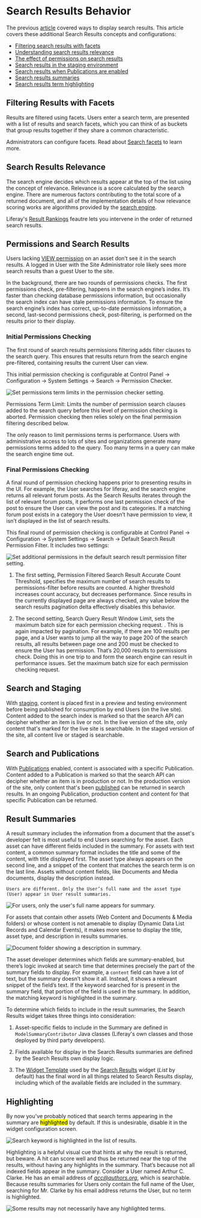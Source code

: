 # Search Results Behavior

The previous [article](./configuring-the-search-results-widget.md) covered ways to display search results. This article covers these additional Search Results concepts and configurations:

* [Filtering search results with facets](#filtering-results-with-facets)
* [Understanding search results relevance](#search-results-relevance)
* [The effect of permissions on search results](#permissions-and-search-results)
* [Search results in the staging environment](#search-and-staging)
* [Search results when Publications are enabled](#search-and-publications)
* [Search results summaries](#result-summaries)
* [Search results term highlighting](#highlighting)


## Filtering Results with Facets

Results are filtered using facets. Users enter a search term, are presented with a list of results and search facets, which you can think of as buckets that group results together if they share a common characteristic.

Administrators can configure facets. Read about [Search facets](../search-facets/facets.md) to learn more.

## Search Results Relevance

The search engine decides which results appear at the top of the list using the concept of relevance. Relevance is a score calculated by the search engine. There are numerous factors contributing to the total score of a returned document, and all of the implementation details of how relevance scoring works are algorithms provided by the [search engine](https://www.elastic.co/guide/en/elasticsearch/reference/current/relevance-intro.html#relevance-intro).

Liferay's [Result Rankings](../../search-administration-and-tuning/result-rankings.md) feautre lets you intervene in the order of returned search results. 

## Permissions and Search Results

Users lacking [VIEW permission](../../../users-and-permissions/roles-and-permissions/understanding-roles-and-permissions.md) on an asset don’t see it in the search results. A logged in User with the Site Administrator role likely sees more search results than a guest User to the site.

In the background, there are two rounds of permissions checks. The first permissions check, pre-filtering, happens in the search engine’s index. It’s faster than checking database permissions information, but occasionally the search index can have stale permissions information. To ensure the search engine’s index has correct, up-to-date permissions information, a second, last-second permissions check, post-filtering, is performed on the results prior to their display.

### Initial Permissions Checking

The first round of search results permissions filtering adds filter clauses to the search query. This ensures that results return from the search engine pre-filtered, containing results the current User can view.

This initial permission checking is configurable at Control Panel &rarr; Configuration &rarr; System Settings &rarr; Search &rarr; Permission Checker. 

![Set permissions term limits in the permission checker setting.](./search-results-behavior/images/01.png)

Permissions Term Limit: Limits the number of permission search clauses added to the search query before this level of permission checking is aborted. Permission checking then relies solely on the final permission filtering described below.

The only reason to limit permissions terms is performance. Users with administrative access to lots of sites and organizations generate many permissions terms added to the query. Too many terms in a query can make the search engine time out.

### Final Permissions Checking

A final round of permission checking happens prior to presenting results in the UI. For example, the User searches for liferay, and the search engine returns all relevant forum posts. As the Search Results iterates through the list of relevant forum posts, it performs one last permission check of the post to ensure the User can view the post and its categories. If a matching forum post exists in a category the User doesn’t have permission to view, it isn’t displayed in the list of search results.

This final round of permission checking is configurable at Control Panel &rarr; Configuration &rarr; System Settings &rarr; Search &rarr; Default Search Result Permission Filter. It includes two settings:

![Set additional permissions in the default search result permission filter setting.](./search-results-behavior/images/02.png)

1. The first setting, Permission Filtered Search Result Accurate Count Threshold, specifies the maximum number of search results to permissions-filter before results are counted. A higher threshold increases count accuracy, but decreases performance. Since results in the currently displayed page are always checked, any value below the search results pagination delta effectively disables this behavior.

1. The second setting, Search Query Result Window Limit, sets the maximum batch size for each permission checking request. . This is again impacted by pagination. For example, if there are 100 results per page, and a User wants to jump all the way to page 200 of the search results, all results between page one and 200 must be checked to ensure the User has permission. That’s 20,000 results to permissions check. Doing this in one trip to and form the search engine can result in performance issues. Set the maximum batch size for each permission checking request.

## Search and Staging

With [staging](../../../site-building/publishing-tools/staging/managing-data-and-content-types-in-staging.md), content is placed first in a preview and testing environment before being published for consumption by end Users (on the live site). Content added to the search index is marked so that the search API can decipher whether an item is live or not. In the live version of the site, only content that's marked for the live site is searchable. In the staged version of the site, all content live or staged is searchable.

## Search and Publications

With [Publications](../../../site-building/publishing-tools/publications/publications-overview.md) enabled, content is associated with a specific Publication. Content added to a Publication is marked so that the search API can decipher whether an item is in production or not. In the production version of the site, only content that's been [published](../../../site-building/publishing-tools/publications/making-and-publishing-changes.md#publishing-your-changes) can be returned in search results. In an ongoing Publication, production content and content for that specific Publication can be returned.

## Result Summaries

A result summary includes the information from a document that the asset's developer felt is most useful to end Users searching for the asset. Each asset can have different fields included in the summary. For assets with text content, a common summary format includes the title and some of the content, with title displayed first. The asset type always appears on the second line, and a snippet of the content that matches the search term is on the last line. Assets without content fields, like Documents and Media documents, display the description instead.

```Note 
Users are different. Only the User’s full name and the asset type (User) appear in User result summaries.
```

![For users, only the user's full name appears for summary.](./search-results-behavior/images/03.png)

For assets that contain other assets (Web Content and Documents & Media folders) or whose content is not amenable to display (Dynamic Data List Records and Calendar Events), it makes more sense to display the title, asset type, and description in results summaries. 

![Document folder showing a description in summary.](./search-results-behavior/images/04.png)

The asset developer determines which fields are summary-enabled, but there’s logic invoked at search time that determines precisely the part of the summary fields to display. For example, a `content` field can have a lot of text, but the summary doesn’t show it all. Instead, it shows a relevant snippet of the field’s text. If the keyword searched for is present in the summary field, that portion of the field is used in the summary. In addition, the matching keyword is highlighted in the summary.

To determine which fields to include in the result summaries, the Search Results widget takes three things into consideration:

1. Asset-specific fields to include in the Summary are defined in `ModelSummaryContributor` Java classes (Liferay's own classes and those deployed by third party developers).

1. Fields available for display in the Search Results summaries are defined by the Search Results own display logic.

1. The [Widget Template]( ./../../../site-building/displaying-content/customizing-widgets/styling-widgets-with-widget-templates.md ) used by the [Search Results](./configuring-the-search-results-widget.md) widget (_List_ by default) has the final word in all things related to Search Results display, including which of the available fields are included in the summary.

## Highlighting

By now you've probably noticed that search terms appearing in the summary are <mark>highlighted</mark> by default. If this is undesirable, disable it in the
widget configuration screen. 

![Search keyword is highlighted in the list of results.](./search-results-behavior/images/05.png)

Highlighting is a helpful visual cue that hints at why the result is returned, but beware. A hit can score well and thus be returned near the top of the results, without having any highlights in the summary. That’s because not all indexed fields appear in the summary. Consider a User named Arthur C. Clarke. He has an email address of *acc@authors.org*, which is searchable. Because results summaries for Users only contain the full name of the User, searching for Mr. Clarke by his email address returns the User, but no term is highlighted.

![Some results may not necessarily have any highlighted terms.](./search-results-behavior/images/06.png)

 
